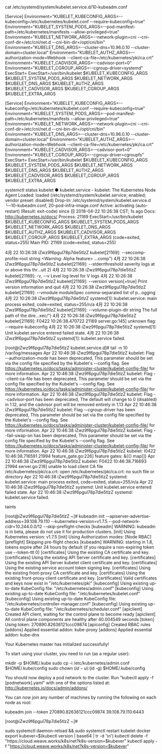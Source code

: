 cat /etc/systemd/system/kubelet.service.d/10-kubeadm.conf

[Service]
Environment="KUBELET_KUBECONFIG_ARGS=--kubeconfig=/etc/kubernetes/kubelet.conf --require-kubeconfig=true"
Environment="KUBELET_SYSTEM_PODS_ARGS=--pod-manifest-path=/etc/kubernetes/manifests --allow-privileged=true"
Environment="KUBELET_NETWORK_ARGS=--network-plugin=cni --cni-conf-dir=/etc/cni/net.d --cni-bin-dir=/opt/cni/bin"
Environment="KUBELET_DNS_ARGS=--cluster-dns=10.96.0.10 --cluster-domain=cluster.local"
Environment="KUBELET_AUTHZ_ARGS=--authorization-mode=Webhook --client-ca-file=/etc/kubernetes/pki/ca.crt"
Environment="KUBELET_CADVISOR_ARGS=--cadvisor-port=0"
Environment="KUBELET_CGROUP_ARGS=--cgroup-driver=systemd"
ExecStart=
ExecStart=/usr/bin/kubelet $KUBELET_KUBECONFIG_ARGS $KUBELET_SYSTEM_PODS_ARGS $KUBELET_NETWORK_ARGS $KUBELET_DNS_ARGS $KUBELET_AUTHZ_ARGS $KUBELET_CADVISOR_ARGS $KUBELET_CGROUP_ARGS $KUBELET_EXTRA_ARGS


[Service]
Environment="KUBELET_KUBECONFIG_ARGS=--kubeconfig=/etc/kubernetes/kubelet.conf --require-kubeconfig=true"
Environment="KUBELET_SYSTEM_PODS_ARGS=--pod-manifest-path=/etc/kubernetes/manifests --allow-privileged=true"
Environment="KUBELET_NETWORK_ARGS=--network-plugin=cni --cni-conf-dir=/etc/cni/net.d --cni-bin-dir=/opt/cni/bin"
Environment="KUBELET_DNS_ARGS=--cluster-dns=10.96.0.10 --cluster-domain=cluster.local"
Environment="KUBELET_AUTHZ_ARGS=--authorization-mode=Webhook --client-ca-file=/etc/kubernetes/pki/ca.crt"
Environment="KUBELET_CADVISOR_ARGS=--cadvisor-port=0"
Environment="KUBELET_CGROUP_ARGS=--cgroup-driver=cgroupfs"
ExecStart=
ExecStart=/usr/bin/kubelet $KUBELET_KUBECONFIG_ARGS $KUBELET_SYSTEM_PODS_ARGS $KUBELET_NETWORK_ARGS $KUBELET_DNS_ARGS $KUBELET_AUTHZ_ARGS $KUBELET_CADVISOR_ARGS $KUBELET_CGROUP_ARGS $KUBELET_EXTRA_ARGS



systemctl status kubelet
● kubelet.service - kubelet: The Kubernetes Node Agent
   Loaded: loaded (/etc/systemd/system/kubelet.service; enabled; vendor preset: disabled)
  Drop-In: /etc/systemd/system/kubelet.service.d
           └─10-kubeadm.conf, 20-pod-infra-image.conf
   Active: activating (auto-restart) (Result: exit-code) since 日 2018-04-22 10:26:38 CST; 1s ago
     Docs: http://kubernetes.io/docs/
  Process: 21169 ExecStart=/usr/bin/kubelet $KUBELET_KUBECONFIG_ARGS $KUBELET_SYSTEM_PODS_ARGS $KUBELET_NETWORK_ARGS $KUBELET_DNS_ARGS $KUBELET_AUTHZ_ARGS $KUBELET_CADVISOR_ARGS $KUBELET_CGROUP_ARGS $KUBELET_EXTRA_ARGS (code=exited, status=255)
 Main PID: 21169 (code=exited, status=255)

4月 22 10:26:38 iZwz9f6pgul78p7die5tlzZ kubelet[21169]: --seccomp-profile-root string                         <Warning: Alpha feature> ...comp")
4月 22 10:26:38 iZwz9f6pgul78p7die5tlzZ kubelet[21169]: --stderrthreshold severity                            logs at or above this thr...ult 2)
4月 22 10:26:38 iZwz9f6pgul78p7die5tlzZ kubelet[21169]: -v, --v Level                                             log level for V logs
4月 22 10:26:38 iZwz9f6pgul78p7die5tlzZ kubelet[21169]: --version version[=true]                              Print version information and quit
4月 22 10:26:38 iZwz9f6pgul78p7die5tlzZ kubelet[21169]: --vmodule moduleSpec                                  comma-separated list of p...ogging
4月 22 10:26:38 iZwz9f6pgul78p7die5tlzZ systemd[1]: kubelet.service: main process exited, code=exited, status=255/n/a
4月 22 10:26:38 iZwz9f6pgul78p7die5tlzZ kubelet[21169]: --volume-plugin-dir string                            The full path of the dire...xec/")
4月 22 10:26:38 iZwz9f6pgul78p7die5tlzZ kubelet[21169]: F0422 10:26:38.470722   21169 server.go:145] unknown flag: --require-kubeconfig
4月 22 10:26:38 iZwz9f6pgul78p7die5tlzZ systemd[1]: Unit kubelet.service entered failed state.
4月 22 10:26:38 iZwz9f6pgul78p7die5tlzZ systemd[1]: kubelet.service failed.


[root@iZwz9f6pgul78p7die5tlzZ kubelet.service.d]# tail -n 10 /var/log/messages 
Apr 22 10:46:38 iZwz9f6pgul78p7die5tlzZ kubelet: Flag --authorization-mode has been deprecated, This parameter should be set via the config file specified by the Kubelet's --config flag. See https://kubernetes.io/docs/tasks/administer-cluster/kubelet-config-file/ for more information.
Apr 22 10:46:38 iZwz9f6pgul78p7die5tlzZ kubelet: Flag --client-ca-file has been deprecated, This parameter should be set via the config file specified by the Kubelet's --config flag. See https://kubernetes.io/docs/tasks/administer-cluster/kubelet-config-file/ for more information.
Apr 22 10:46:38 iZwz9f6pgul78p7die5tlzZ kubelet: Flag --cadvisor-port has been deprecated, The default will change to 0 (disabled) in 1.12, and the cadvisor port will be removed entirely in 1.13
Apr 22 10:46:38 iZwz9f6pgul78p7die5tlzZ kubelet: Flag --cgroup-driver has been deprecated, This parameter should be set via the config file specified by the Kubelet's --config flag. See https://kubernetes.io/docs/tasks/administer-cluster/kubelet-config-file/ for more information.
Apr 22 10:46:38 iZwz9f6pgul78p7die5tlzZ kubelet: Flag --fail-swap-on has been deprecated, This parameter should be set via the config file specified by the Kubelet's --config flag. See https://kubernetes.io/docs/tasks/administer-cluster/kubelet-config-file/ for more information.
Apr 22 10:46:38 iZwz9f6pgul78p7die5tlzZ kubelet: I0422 10:46:38.716591   21994 feature_gate.go:226] feature gates: &{{} map[]}
Apr 22 10:46:38 iZwz9f6pgul78p7die5tlzZ kubelet: F0422 10:46:38.716693   21994 server.go:218] unable to load client CA file /etc/kubernetes/pki/ca.crt: open /etc/kubernetes/pki/ca.crt: no such file or directory
Apr 22 10:46:38 iZwz9f6pgul78p7die5tlzZ systemd: kubelet.service: main process exited, code=exited, status=255/n/a
Apr 22 10:46:38 iZwz9f6pgul78p7die5tlzZ systemd: Unit kubelet.service entered failed state.
Apr 22 10:46:38 iZwz9f6pgul78p7die5tlzZ systemd: kubelet.service failed.

taints




[root@iZwz9f6pgul78p7die5tlzZ ~]# kubeadm init --apiserver-advertise-address=39.108.79.110 --kubernetes-version=v1.7.5 --pod-network-cidr=10.244.0.0/12 --skip-preflight-checks
[kubeadm] WARNING: kubeadm is in beta, please do not use it for production clusters.
[init] Using Kubernetes version: v1.7.5
[init] Using Authorization modes: [Node RBAC]
[preflight] Skipping pre-flight checks
[kubeadm] WARNING: starting in 1.8, tokens expire after 24 hours by default (if you require a non-expiring token use --token-ttl 0)
[certificates] Using the existing CA certificate and key.
[certificates] Using the existing API Server certificate and key.
[certificates] Using the existing API Server kubelet client certificate and key.
[certificates] Using the existing service account token signing key.
[certificates] Using the existing front-proxy CA certificate and key.
[certificates] Using the existing front-proxy client certificate and key.
[certificates] Valid certificates and keys now exist in "/etc/kubernetes/pki"
[kubeconfig] Using existing up-to-date KubeConfig file: "/etc/kubernetes/admin.conf"
[kubeconfig] Using existing up-to-date KubeConfig file: "/etc/kubernetes/kubelet.conf"
[kubeconfig] Using existing up-to-date KubeConfig file: "/etc/kubernetes/controller-manager.conf"
[kubeconfig] Using existing up-to-date KubeConfig file: "/etc/kubernetes/scheduler.conf"
[apiclient] Created API client, waiting for the control plane to become ready
[apiclient] All control plane components are healthy after 40.004549 seconds
[token] Using token: 270890.82636121ccc09874
[apiconfig] Created RBAC rules
[addons] Applied essential addon: kube-proxy
[addons] Applied essential addon: kube-dns

Your Kubernetes master has initialized successfully!

To start using your cluster, you need to run (as a regular user):

  mkdir -p $HOME/.kube
  sudo cp -i /etc/kubernetes/admin.conf $HOME/.kube/config
  sudo chown $(id -u):$(id -g) $HOME/.kube/config

You should now deploy a pod network to the cluster.
Run "kubectl apply -f [podnetwork].yaml" with one of the options listed at:
  http://kubernetes.io/docs/admin/addons/

You can now join any number of machines by running the following on each node
as root:

  kubeadm join --token 270890.82636121ccc09874 39.108.79.110:6443

[root@iZwz9f6pgul78p7die5tlzZ ~]# 


sudo systemctl daemon-reload && sudo systemctl restart kubelet docker
export kubever=$(kubectl version | base64 | tr -d '\n')
kubectl delete -f "https://cloud.weave.works/k8s/net?k8s-version=$kubever"
kubectl apply -f "https://cloud.weave.works/k8s/net?k8s-version=$kubever"
